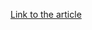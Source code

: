 [Link to the article](https://volatility-labs.blogspot.com/2012/09/movp-31-detecting-malware-hooks-in.html)
